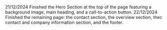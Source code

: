 21/12/2024
Finished the Hero Section at the top of the page featuring a background image, main heading, and a call-to-action button.
22/12/2024
Finished the remaining page: the contact section, the overview section, thec contact and company information section, and the footer.
